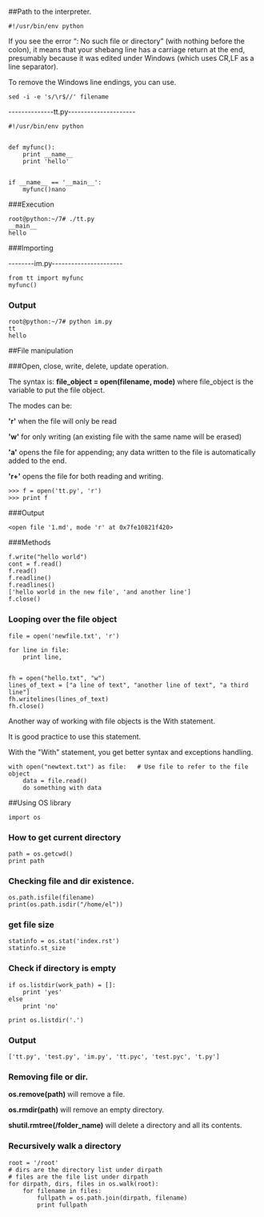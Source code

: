 
##Path to the interpreter.

    #!/usr/bin/env python

If you see the error “: No such file or directory” (with nothing before the colon), 
it means that your shebang line has a carriage return at the end, 
presumably because it was edited under Windows (which uses CR,LF as a line separator).

To remove the Windows line endings, you can use. 


    sed -i -e 's/\r$//' filename

--------------tt.py---------------------
                       
    #!/usr/bin/env python


    def myfunc():
        print __name__
        print 'hello'


    if __name__ == '__main__':
        myfunc()nano 

###Execution

    root@python:~/7# ./tt.py
    __main__
    hello


###Importing

--------im.py----------------------

    from tt import myfunc
    myfunc()

### Output

    root@python:~/7# python im.py
    tt
    hello

##File manipulation

###Open, close, write, delete, update operation.


The syntax is:
**file_object = open(filename, mode)** where file_object is the variable to put the
file object.


The modes can be:

**'r'** when the file will only be read

**'w'** for only writing (an existing file with the same name will be erased)

**'a'** opens the file for appending; any data written to the file is automatically
added to the end. 

**'r+'** opens the file for both reading and writing.


    >>> f = open('tt.py', 'r')
    >>> print f

###Output

    <open file '1.md', mode 'r' at 0x7fe10821f420>


###Methods

    f.write("hello world")
    cont = f.read()
    f.read()
    f.readline()
    f.readlines()
    ['hello world in the new file', 'and another line']
    f.close()
    

### Looping over the file object


    file = open('newfile.txt', 'r')

    for line in file:
        print line,


    fh = open("hello.txt", "w")
    lines_of_text = ["a line of text", "another line of text", "a third line"]
    fh.writelines(lines_of_text)
    fh.close()

Another way of working with file objects is the With statement.

It is good practice to use this statement. 

With the "With" statement, you get better syntax and exceptions handling. 


    with open("newtext.txt") as file:	# Use file to refer to the file object
        data = file.read()
        do something with data


##Using OS library

    import os

### How to get current directory

    path = os.getcwd()
    print path

### Checking file and dir existence.

    os.path.isfile(filename)
    print(os.path.isdir("/home/el"))

### get file size
    statinfo = os.stat('index.rst')
    statinfo.st_size 


### Check if directory is empty

    if os.listdir(work_path) = []:
        print 'yes'
    else
        print 'no'

    print os.listdir('.')

### Output

    ['tt.py', 'test.py', 'im.py', 'tt.pyc', 'test.pyc', 't.py']

### Removing file or dir.

**os.remove(path)** will remove a file.

**os.rmdir(path)** will remove an empty directory.

**shutil.rmtree(/folder_name)** will delete a directory and all its contents.

### Recursively walk a directory


    root = '/root'
    # dirs are the directory list under dirpath
    # files are the file list under dirpath
    for dirpath, dirs, files in os.walk(root):
        for filename in files:
            fullpath = os.path.join(dirpath, filename)
            print fullpath







